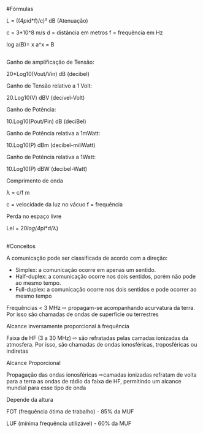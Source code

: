 #Fórmulas

L = ((4*pi*d*f)/c)² dB (Atenuação)

c = 3*10^8 m/s
d = distância em metros
f = frequência em Hz

log a(B)= x     a^x = B

  ##

Ganho de amplificação de Tensão: 

20*Log10(Vout/Vin) dB (decibel)

Ganho de Tensão relativo a 1 Volt:

20.Log10(V) dBV (decivel-Volt)

Ganho de Potência:

10.Log10(Pout/Pin) dB (deciBel)

Ganho de Potência relativa a 1mWatt:

10.Log10(P) dBm (decibel-miliWatt)

Ganho de Potência relativa a 1Watt:

 10.Log10(P) dBW (decibel-Watt)
 
Comprimento de onda

λ = c/f m

c = velocidade da luz no vácuo
f = frequência

Perda no espaço livre

Lel = 20*log(4*pi*d/λ)


  ##

#Conceitos

A comunicação pode ser classificada de acordo com a direção:

* Simplex: a comunicação ocorre em apenas um sentido.
* Half-duplex: a comunicação ocorre nos dois sentidos, porém não pode ao mesmo tempo.
* Full-duplex: a comunicação ocorre nos dois sentidos e pode ocorrer ao mesmo tempo

Frequências < 3 MHz ⇨ propagam-se acompanhando acurvatura da terra. Por isso são chamadas de ondas de superfície ou terrestres

Alcance inversamente proporcional à frequência

Faixa de HF (3 a 30 MHz) ⇨ são refratadas pelas camadas ionizadas da atmosfera. Por isso, são chamadas de ondas ionosféricas, troposféricas ou indiretas

Alcance Proporcional

Propagação das ondas ionosféricas ⇨camadas ionizadas refratam de volta para a terra as ondas de rádio da faixa de HF, permitindo um alcance mundial para esse tipo de onda

Depende da altura

FOT (frequência ótima de trabalho) - 85% da MUF

LUF (mínima frequência utilizável) - 60% da MUF


